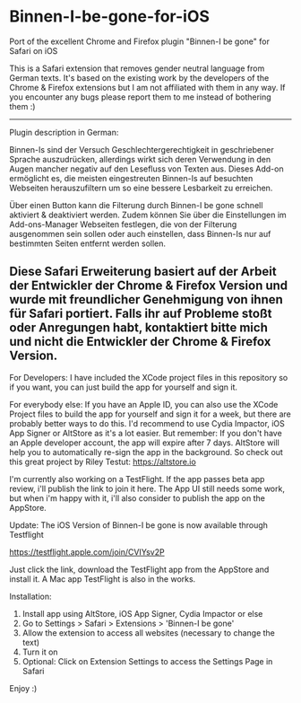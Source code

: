 # Binnen-I-be-gone-for-iOS

Port of the excellent Chrome and Firefox plugin "Binnen-I be gone" for Safari on iOS

This is a Safari extension that removes gender neutral language from German texts. It's based on the existing work by the developers of the Chrome & Firefox extensions but I am not affiliated with them in any way. If you encounter any bugs please report them to me instead of bothering them :)


---------------------------------------------------------------------------
Plugin description in German: 

Binnen-Is sind der Versuch Geschlechtergerechtigkeit in geschriebener Sprache auszudrücken, allerdings wirkt sich deren Verwendung in den Augen mancher negativ auf den Lesefluss von Texten aus. Dieses Add-on ermöglicht es, die meisten eingestreuten Binnen-Is auf besuchten Webseiten herauszufiltern um so eine bessere Lesbarkeit zu erreichen.

Über einen Button kann die Filterung durch Binnen-I be gone schnell aktiviert & deaktiviert werden. Zudem können Sie über die Einstellungen im Add-ons-Manager Webseiten festlegen, die von der Filterung ausgenommen sein sollen oder auch einstellen, dass Binnen-Is nur auf bestimmten Seiten entfernt werden sollen.

Diese Safari Erweiterung basiert auf der Arbeit der Entwickler der Chrome & Firefox Version und wurde mit freundlicher Genehmigung von ihnen für Safari portiert. Falls ihr auf Probleme stoßt oder Anregungen habt, kontaktiert bitte mich und nicht die Entwickler der Chrome & Firefox Version.
------------------------------------------------------------------------------


For Developers:
I have included the XCode project files in this repository so if you want, you can just build the app for yourself and sign it. 

For everybody else:
If you have an Apple ID, you can also use the XCode Project files to build the app for yourself and sign it for a week, but there are probably better ways to do this.
I'd recommend to use Cydia Impactor, iOS App Signer or AltStore as it's a lot easier.
But remember: If you don't have an Apple developer account, the app will expire after 7 days.
AltStore will help you to automatically re-sign the app in the background. 
So check out this great project by Riley Testut:
https://altstore.io

I'm currently also working on a TestFlight. If the app passes beta app review, i'll publish the link to join it here.
The App UI still needs some work, but when i'm happy with it, i'll also consider to publish the app on the AppStore.

Update: The iOS Version of Binnen-I be gone is now available through Testflight

https://testflight.apple.com/join/CVIYsv2P

Just click the link, download the TestFlight app from the AppStore and install it.
A Mac app TestFlight is also in the works.




Installation:
1) Install app using AltStore, iOS App Signer, Cydia Impactor or else
2) Go to Settings > Safari > Extensions > 'Binnen-I be gone'
3) Allow the extension to access all websites (necessary to change the text)
4) Turn it on
5) Optional: Click on Extension Settings to access the Settings Page in Safari

Enjoy :)
